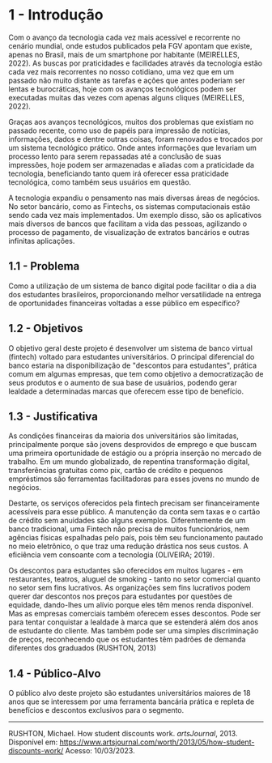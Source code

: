 # 1 - Introdução

Com o avanço da tecnologia cada vez mais acessível  e recorrente no cenário mundial, onde estudos publicados pela FGV apontam que existe, apenas no Brasil, mais de um smartphone por habitante (MEIRELLES, 2022). As buscas por praticidades e facilidades através da tecnologia estão cada vez mais recorrentes no nosso cotidiano, uma vez que em um passado não muito distante as tarefas e ações  que antes poderiam ser lentas e burocráticas, hoje com os avanços tecnológicos podem ser executadas muitas das vezes com apenas alguns cliques (MEIRELLES, 2022).

Graças aos  avanços tecnológicos, muitos dos problemas que existiam no passado recente, como uso de papéis para impressão de notícias, informações, dados e dentre outras coisas, foram renovados e trocados por um sistema tecnológico prático. Onde antes informações que levariam um processo lento para serem repassadas até a conclusão de suas impressões, hoje podem ser armazenadas e aliadas com a  praticidade da tecnologia, beneficiando tanto quem irá oferecer essa praticidade tecnológica, como também seus usuários em questão.

A tecnologia expandiu o pensamento nas mais diversas áreas de negócios. No setor bancário, como as Fintechs, os sistemas computacionais estão sendo cada vez mais implementados. Um exemplo disso, são os aplicativos mais diversos de bancos que facilitam a vida das pessoas, agilizando o processo de pagamento, de visualização de extratos bancários e outras infinitas aplicações.


## 1.1 - Problema
Como a utilização de um sistema de banco digital pode facilitar o dia a dia dos estudantes brasileiros, proporcionando melhor versatilidade na entrega de oportunidades financeiras voltadas a esse público em específico?


## 1.2 - Objetivos

O objetivo geral deste projeto é desenvolver um sistema de banco virtual (fintech) voltado para estudantes universitários. O principal diferencial do banco estaria na disponibilização de "descontos para estudantes", prática comum em algumas empresas, que tem como objetivo a democratização de seus produtos e o aumento de sua base de usuários, podendo gerar lealdade a determinadas marcas que oferecem esse tipo de benefício.

<!-- Será colocado na versão final?

- Os objetivos específicos desse sistema são: 
    - Oferecer aos usuários uma aplicação versátil, leve e rápida;
    - Automatização de processos bancários; 
    - Permitir aos usuários acesso às funcionalidades do banco; 
    - Disponibilizar para os usuários descontos diversos focados no público     universitário do país;
    - <!--Disponibilizar um aplicativo web que possa ser acessado em qualquer dispositivo a partir de um navegador de internet. 
-->

## 1.3 - Justificativa

As condições financeiras da maioria dos universitários são limitadas, principalmente porque são jovens desprovidos de emprego e que buscam uma primeira oportunidade de estágio ou a própria inserção no mercado de trabalho. Em um mundo globalizado, de repentina transformação digital, transferências gratuitas como pix, cartão de crédito e pequenos empréstimos são ferramentas facilitadoras para esses jovens no mundo de negócios. 	

Destarte, os serviços oferecidos pela fintech precisam ser financeiramente acessíveis para esse público. A manutenção da conta sem taxas e o cartão de crédito sem anuidades são alguns exemplos. Diferentemente de um banco tradicional, uma Fintech não precisa de muitos funcionários, nem agências físicas espalhadas pelo país, pois têm  seu funcionamento pautado no meio eletrônico, o que traz uma redução drástica nos seus custos. A eficiência vem consoante com a tecnologia (OLIVEIRA; 2019).

Os descontos para estudantes são oferecidos em muitos lugares - em restaurantes, teatros, aluguel de smoking - tanto no setor comercial quanto no setor sem fins lucrativos. As organizações sem fins lucrativos podem querer dar descontos nos preços para estudantes por questões de equidade, dando-lhes um alívio porque eles têm menos renda disponível. Mas as empresas comerciais também oferecem esses descontos. Pode ser para tentar conquistar a lealdade à marca que se estenderá além dos anos de estudante do cliente. Mas também pode ser uma simples discriminação de preços, reconhecendo que os estudantes têm padrões de demanda diferentes dos graduados (RUSHTON, 2013)

## 1.4 - Público-Alvo

O público alvo deste projeto são estudantes universitários maiores de 18 anos que se interessem por uma ferramenta bancária prática e repleta de benefícios e descontos exclusivos para o segmento.

***
RUSHTON, Michael. How student discounts work. *artsJournal*, 2013. Disponível em: https://www.artsjournal.com/worth/2013/05/how-student-discounts-work/ Acesso: 10/03/2023.